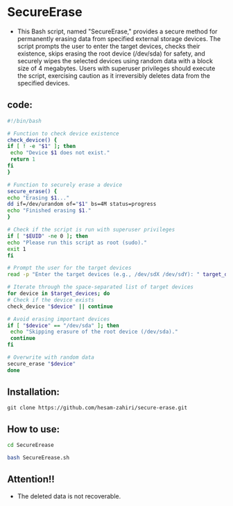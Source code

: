 # SecureErase

- This Bash script, named "SecureErase," provides a secure method for permanently erasing data from specified external storage devices. The script prompts the user to enter the target devices, checks their existence, skips erasing the root device (/dev/sda) for safety, and securely wipes the selected devices using random data with a block size of 4 megabytes. Users with superuser privileges should execute the script, exercising caution as it irreversibly deletes data from the specified devices.



## code:
   ```bash
#!/bin/bash

# Function to check device existence
check_device() {
  if [ ! -e "$1" ]; then
    echo "Device $1 does not exist."
    return 1
  fi
}

# Function to securely erase a device
secure_erase() {
  echo "Erasing $1..."
  dd if=/dev/urandom of="$1" bs=4M status=progress
  echo "Finished erasing $1."
}

# Check if the script is run with superuser privileges
if [ "$EUID" -ne 0 ]; then
  echo "Please run this script as root (sudo)."
  exit 1
fi

# Prompt the user for the target devices
read -p "Enter the target devices (e.g., /dev/sdX /dev/sdY): " target_devices

# Iterate through the space-separated list of target devices
for device in $target_devices; do
  # Check if the device exists
  check_device "$device" || continue

  # Avoid erasing important devices
  if [ "$device" == "/dev/sda" ]; then
    echo "Skipping erasure of the root device (/dev/sda)."
    continue
  fi

  # Overwrite with random data
  secure_erase "$device"
done
   ```

## Installation:

```
git clone https://github.com/hesam-zahiri/secure-erase.git
```

## How to use:

   ```bash
cd SecureErease
   ```
   
   ```bash
bash SecureErease.sh
   ```

## Attention!!
- The deleted data is not recoverable.
